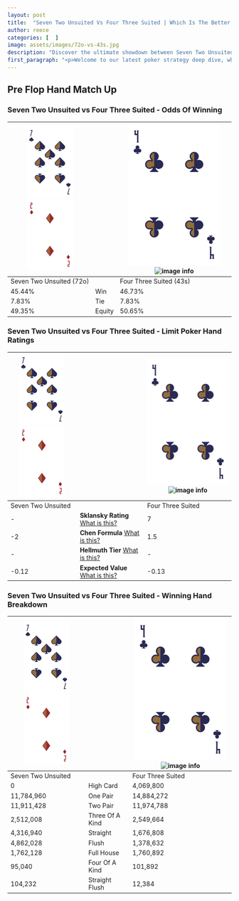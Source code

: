 ```yaml
---
layout: post
title:  "Seven Two Unsuited Vs Four Three Suited | Which Is The Better Hand In Poker? A Complete Guide"
author: reece
categories: [  ]
image: assets/images/72o-vs-43s.jpg
description: "Discover the ultimate showdown between Seven Two Unsuited and Four Three Suited in poker! Uncover the odds, strategies, and scenarios where one hand triumphs over the other. Get ready to up your poker game with this thrilling analysis."
first_paragraph: "<p>Welcome to our latest poker strategy deep dive, where we're pitting two distinct hands against each other in a high-stakes showdown: Seven Two Unsuited vs Four Three Suited.</p><p>In the dynamic world of poker, every decision counts, and knowing which hand holds the upper hand is key to your success at the table.</p><p>In this article, we'll dissect these two hands, explore the scenarios where one dominates the other, and equip you with the knowledge to make strategic choices that can tip the odds in your favor.</p><p>Get ready to unravel the intriguing dynamics of these poker hands and elevate your game to new heights.</p>"
---
```




[comment]: # (sp0)

## Pre Flop Hand Match Up

<div class="table hand-ratings" markdown="1"> 



### Seven Two Unsuited vs Four Three Suited - Odds Of Winning


    
| ![image info](assets/images/hand1/7.png) ![image info](assets/images/hand1/2o.png) |  | ![image info](assets/images/hand2/4.png) ![image info](assets/images/hand2/3s.png) |
| -------- | -------- | -------- |
| Seven Two Unsuited (72o) |  | Four Three Suited (43s) |
| 45.44% | Win | 46.73% |
| 7.83% | Tie | 7.83% |
| 49.35% | Equity | 50.65% |




[comment]: # (sp1)



### Seven Two Unsuited vs Four Three Suited - Limit Poker Hand Ratings


    
| ![image info](assets/images/hand1/7.png) ![image info](assets/images/hand1/2o.png) |  | ![image info](assets/images/hand2/4.png) ![image info](assets/images/hand2/3s.png) |
| -------- | -------- | -------- |
| Seven Two Unsuited |  | Four Three Suited |
| - | **Sklansky Rating** [What is this?](/sklansky-rating-explained) | 7 |
| -2 | **Chen Formula** [What is this?](/chen-formula-explained) | 1.5 |
| - | **Hellmuth Tier** [What is this?](/Hellmuth-tier-explained) | - |
| -0.12 | **Expected Value** [What is this?](/expected-value-explained) | -0.13 |




[comment]: # (sp2)



### Seven Two Unsuited vs Four Three Suited - Winning Hand Breakdown


    
| ![image info](assets/images/hand1/7.png) ![image info](assets/images/hand1/2o.png) |  | ![image info](assets/images/hand2/4.png) ![image info](assets/images/hand2/3s.png) |
| -------- | -------- | -------- |
| Seven Two Unsuited |  | Four Three Suited |
| 0 | High Card | 4,069,800 |
| 11,784,960 | One Pair | 14,884,272 |
| 11,911,428 | Two Pair | 11,974,788 |
| 2,512,008 | Three Of A Kind | 2,549,664 |
| 4,316,940 | Straight | 1,676,808 |
| 4,862,028 | Flush | 1,378,632 |
| 1,762,128 | Full House | 1,760,892 |
| 95,040 | Four Of A Kind | 101,892 |
| 104,232 | Straight Flush | 12,384 |




[comment]: # (sp3)



</div>

[comment]: # (sp4)



[comment]: # (sp5)

